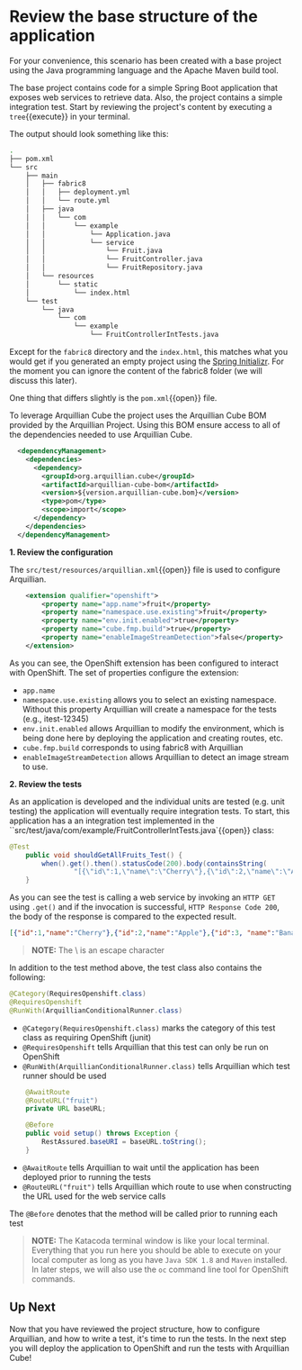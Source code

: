 # Review the base structure of the application

For your convenience, this scenario has been created with a base project using the Java programming language and the Apache Maven build tool.

The base project contains code for a simple Spring Boot application that exposes web services to retrieve data. Also, the project contains a simple integration test. Start by reviewing the  project's content by executing a ``tree``{{execute}} in your terminal.

The output should look something like this:

```sh
.
├── pom.xml
└── src
    ├── main
    │   ├── fabric8
    │   │   ├── deployment.yml
    │   │   └── route.yml
    │   ├── java
    │   │   └── com
    │   │       └── example
    │   │           └── Application.java
    │   │           └── service
    │   │           	└── Fruit.java
    │   │           	└── FruitController.java
    │   │           	└── FruitRepository.java
    │   └── resources
    │       └── static
    │           └── index.html
    └── test
        └── java
            └── com
                └── example
                    └── FruitControllerIntTests.java
```

Except for the `fabric8` directory and the `index.html`, this matches what you would get if you generated an empty project using the [Spring Initializr](https://start.spring.io). For the moment you can ignore the content of the fabric8 folder (we will discuss this later).

One thing that differs slightly is the ``pom.xml``{{open}} file.

 
To leverage Arquillian Cube the project uses the Arquillian Cube BOM provided by the Arquillian Project. Using this BOM ensure access to all of the  dependencies needed to use Arquillian Cube.

```xml
  <dependencyManagement>
    <dependencies>
      <dependency>
        <groupId>org.arquillian.cube</groupId>
        <artifactId>arquillian-cube-bom</artifactId>
        <version>${version.arquillian-cube.bom}</version>
        <type>pom</type>
        <scope>import</scope>
      </dependency>
    </dependencies>
  </dependencyManagement>
```

**1. Review the configuration**

The `src/test/resources/arquillian.xml`{{open}} file is used to configure Arquillian. 

```xml
	<extension qualifier="openshift">
		<property name="app.name">fruit</property>
		<property name="namespace.use.existing">fruit</property>
		<property name="env.init.enabled">true</property>
		<property name="cube.fmp.build">true</property>
		<property name="enableImageStreamDetection">false</property>
	</extension>
```

As you can see, the OpenShift extension has been configured to interact with OpenShift. The set of properties configure the extension:

* ``app.name``
* ``namespace.use.existing`` allows you to select an existing namespace. Without this property Arquillian will create a namespace for the tests (e.g., itest-12345)
* ``env.init.enabled`` allows Arquillian to modify the environment, which is being done here by deploying the application and creating routes, etc.
* ``cube.fmp.build`` corresponds to using fabric8 with Arquillian
* ``enableImageStreamDetection`` allows Arquillian to detect an image stream to use.


**2. Review the tests**

As an application is developed and the individual units are tested (e.g. unit testing) the application will eventually require integration tests. To start, this application has a an integration test implemented in the ``src/test/java/com/example/FruitControllerIntTests.java`{{open}} class:

```java
@Test
	public void shouldGetAllFruits_Test() {
		when().get().then().statusCode(200).body(containsString(
				"[{\"id\":1,\"name\":\"Cherry\"},{\"id\":2,\"name\":\"Apple\"},{\"id\":3,\"name\":\"Banana\"}]"));
	}
```

As you can see the test is calling a web service by invoking an `HTTP GET` using `.get()` and if the invocation is successful, `HTTP Response Code 200`, the body of the response is compared to the expected result.

```json
[{"id":1,"name":"Cherry"},{"id":2,"name":"Apple"},{"id":3, "name":"Banana"}]
```

>**NOTE:** The \ is an escape character


In addition to the test method above, the test class also contains the following:

```java
@Category(RequiresOpenshift.class)
@RequiresOpenshift
@RunWith(ArquillianConditionalRunner.class)
```

* `@Category(RequiresOpenshift.class)` marks the category of this test class as requiring OpenShift (junit)
* `@RequiresOpenshift` tells Arquillian that this test can only be run on OpenShift
* `@RunWith(ArquillianConditionalRunner.class)` tells Arquillian which test runner should be used


```java
	@AwaitRoute
	@RouteURL("fruit")
	private URL baseURL;

	@Before
	public void setup() throws Exception {
		RestAssured.baseURI = baseURL.toString();
	}
```
* `@AwaitRoute` tells Arquillian to wait until the application has been deployed prior to running the tests
* `@RouteURL("fruit")` tells Arquillian which route to use when constructing the URL used for the web service calls

The `@Before` denotes that the method will be called prior to running each test

>**NOTE:** The Katacoda terminal window is like your local terminal. Everything that you run here you should be able to execute on your local computer as long as you have `Java SDK 1.8` and `Maven` installed. In later steps, we will also use the `oc` command line tool for OpenShift commands.

## Up Next

Now that you have reviewed the project structure, how to configure Arquillian, and how to write a test, it's time to run the tests. In the next step you will deploy the application to OpenShift and run the tests with Arquillian Cube!
